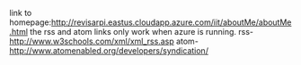 link to homepage:http://revisarpi.eastus.cloudapp.azure.com/iit/aboutMe/aboutMe.html
the rss and atom links only work when azure is running.
rss- http://www.w3schools.com/xml/xml_rss.asp
atom-http://www.atomenabled.org/developers/syndication/